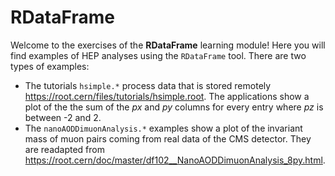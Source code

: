 # RDataFrame
Welcome to the exercises of the **RDataFrame** learning module! Here you will
find examples of HEP analyses using the `RDataFrame` tool. There are two types of examples:

* The tutorials `hsimple.*` process data that is stored remotely https://root.cern/files/tutorials/hsimple.root.
  The applications show a plot of the the sum of the *px* and *py* columns for
  every entry where *pz* is between -2 and 2.
* The `nanoAODDimuonAnalysis.*` examples show a plot of the invariant mass of
  muon pairs coming from real data of the CMS detector. They are readapted from
  https://root.cern/doc/master/df102__NanoAODDimuonAnalysis_8py.html.
